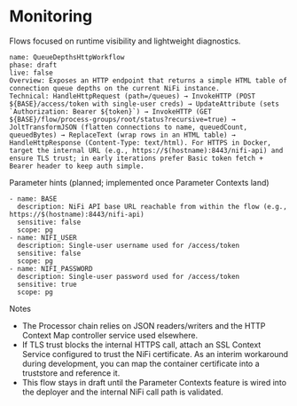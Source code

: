 # Monitoring

Flows focused on runtime visibility and lightweight diagnostics.

```nifidesc
name: QueueDepthsHttpWorkflow
phase: draft
live: false
Overview: Exposes an HTTP endpoint that returns a simple HTML table of connection queue depths on the current NiFi instance.
Technical: HandleHttpRequest (path=/queues) → InvokeHTTP (POST ${BASE}/access/token with single-user creds) → UpdateAttribute (sets `Authorization: Bearer ${token}`) → InvokeHTTP (GET ${BASE}/flow/process-groups/root/status?recursive=true) → JoltTransformJSON (flatten connections to name, queuedCount, queuedBytes) → ReplaceText (wrap rows in an HTML table) → HandleHttpResponse (Content-Type: text/html). For HTTPS in Docker, target the internal URL (e.g., https://$(hostname):8443/nifi-api) and ensure TLS trust; in early iterations prefer Basic token fetch + Bearer header to keep auth simple.
```

Parameter hints (planned; implemented once Parameter Contexts land)

```nifiparams
- name: BASE
  description: NiFi API base URL reachable from within the flow (e.g., https://$(hostname):8443/nifi-api)
  sensitive: false
  scope: pg
- name: NIFI_USER
  description: Single-user username used for /access/token
  sensitive: false
  scope: pg
- name: NIFI_PASSWORD
  description: Single-user password used for /access/token
  sensitive: true
  scope: pg
```

Notes
- The Processor chain relies on JSON readers/writers and the HTTP Context Map controller service used elsewhere.
- If TLS trust blocks the internal HTTPS call, attach an SSL Context Service configured to trust the NiFi certificate. As an interim workaround during development, you can map the container certificate into a truststore and reference it.
- This flow stays in draft until the Parameter Contexts feature is wired into the deployer and the internal NiFi call path is validated.
